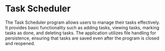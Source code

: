 # Task Scheduler
The Task Scheduler program allows users to manage  their tasks effectively. It provides basic functionality such as adding tasks, viewing tasks, marking tasks as done, and deleting tasks. The application utilizes file handling for persistence, ensuring that tasks are saved even after the program is closed and reopened.
